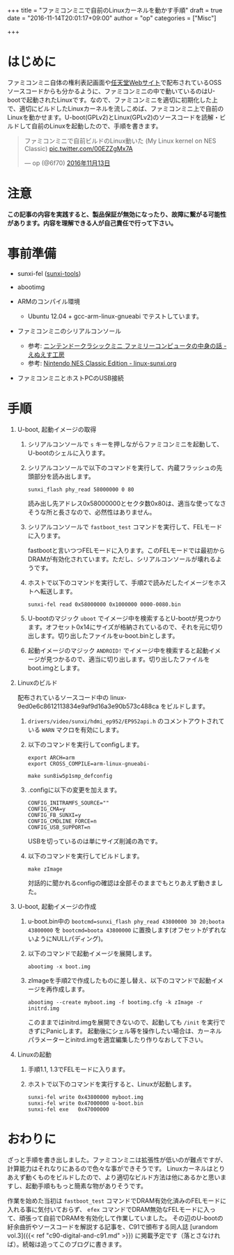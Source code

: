 +++
title = "ファミコンミニで自前のLinuxカーネルを動かす手順"
draft = true
date = "2016-11-14T20:01:17+09:00"
author = "op"
categories = ["Misc"]

+++

# はじめに

ファミコンミニ自体の権利表記画面や[任天堂Webサイト](https://www.nintendo.co.jp/support/oss/)で配布されているOSSソースコードからも分かるように、ファミコンミニの中で動いているのはU-bootで起動されたLinuxです。なので、ファミコンミニを適切に初期化した上で、適切にビルドしたLinuxカーネルを流しこめば、ファミコンミニ上で自前のLinuxを動かせます。U-boot(GPLv2)とLinux(GPLv2)のソースコードを読解・ビルドして自前のLinuxを起動したので、手順を書きます。

<blockquote class="twitter-tweet tw-align-center" data-lang="ja"><p lang="ja" dir="ltr">ファミコンミニで自前ビルドのLinux動いた (My Linux kernel on NES Classic) <a href="https://t.co/00EZZgMx7A">pic.twitter.com/00EZZgMx7A</a></p>&mdash; op (@6f70) <a href="https://twitter.com/6f70/status/797939754528444416">2016年11月13日</a></blockquote>
<script async src="//platform.twitter.com/widgets.js" charset="utf-8"></script>

# 注意

**この記事の内容を実践すると、製品保証が無効になったり、故障に繋がる可能性があります。内容を理解できる人が自己責任で行って下さい。**

# 事前準備

* sunxi-fel ([sunxi-tools](http://linux-sunxi.org/Sunxi-tools))

* abootimg

* ARMのコンパイル環境

    * Ubuntu 12.04 + gcc-arm-linux-gnueabi でテストしています。

* ファミコンミニのシリアルコンソール

    * 参考: [ニンテンドークラシックミニ ファミリーコンピュータの中身の話 - えぬえす工房](https://www.ns-koubou.com/blog/2016/11/11/nes_classic/)
    * 参考: [Nintendo NES Classic Edition - linux-sunxi.org](http://linux-sunxi.org/Nintendo_NES_Classic_Edition)

* ファミコンミニとホストPCのUSB接続

# 手順

1. U-boot, 起動イメージの取得

    1. シリアルコンソールで `s` キーを押しながらファミコンミニを起動して、U-bootのシェルに入ります。

    2. シリアルコンソールで以下のコマンドを実行して、内蔵フラッシュの先頭部分を読み出します。

        ```
        sunxi_flash phy_read 58000000 0 80
        ```

        読み出し先アドレス0x58000000とセクタ数0x80は、適当な使ってなさそうな所と長さなので、必然性はありません。

    3. シリアルコンソールで `fastboot_test` コマンドを実行して、FELモードに入ります。

        fastbootと言いつつFELモードに入ります。このFELモードでは最初からDRAMが有効化されています。ただし、シリアルコンソールが壊れるようです。

    4. ホストで以下のコマンドを実行して、手順2で読みだしたイメージをホストへ転送します。

        ```
        sunxi-fel read 0x58000000 0x1000000 0000-0080.bin
        ```

    5. U-bootのマジック `uboot` でイメージ中を検索するとU-bootが見つかります。オフセット0x14にサイズが格納されているので、それを元に切り出します。切り出したファイルをu-boot.binとします。

    6. 起動イメージのマジック `ANDROID!` でイメージ中を検索すると起動イメージが見つかるので、適当に切り出します。切り出したファイルをboot.imgとします。

2. Linuxのビルド

    配布されているソースコード中の linux-9ed0e6c8612113834e9af9d16a3e90b573c488ca をビルドします。

    1. `drivers/video/sunxi/hdmi_ep952/EP952api.h` のコメントアウトされている `WARN` マクロを有効にします。

    2. 以下のコマンドを実行してconfigします。

        ```
        export ARCH=arm
        export CROSS_COMPILE=arm-linux-gnueabi-

        make sun8iw5p1smp_defconfig
        ```

    3. .configに以下の変更を加えます。

        ```
        CONFIG_INITRAMFS_SOURCE=""
        CONFIG_CMA=y
        CONFIG_FB_SUNXI=y
        CONFIG_CMDLINE_FORCE=n
        CONFIG_USB_SUPPORT=n
        ```

        USBを切っているのは単にサイズ削減の為です。

    4. 以下のコマンドを実行してビルドします。

        ```
        make zImage
        ```

        対話的に聞かれるconfigの確認は全部そのままでもとりあえず動きました。

3. U-boot, 起動イメージの作成

    1. u-boot.bin中の `bootcmd=sunxi_flash phy_read 43800000 30 20;boota 43800000` を `bootcmd=boota 43800000` に置換します(オフセットがずれないようにNULLパディング)。

    2. 以下のコマンドで起動イメージを展開します。

        ```
        abootimg -x boot.img
        ```

    3. zImageを手順2で作成したものに差し替え、以下のコマンドで起動イメージを再作成します。

        ```
        abootimg --create myboot.img -f bootimg.cfg -k zImage -r initrd.img
        ```

        このままではinitrd.imgを展開できないので、起動しても `/init` を実行できずにPanicします。
        起動後にシェル等を操作したい場合は、カーネルパラメーターとinitrd.imgを適宜編集したり作りなおして下さい。

4. Linuxの起動

    1. 手順1.1, 1.3でFELモードに入ります。

    2. ホストで以下のコマンドを実行すると、Linuxが起動します。

        ```
        sunxi-fel write 0x43800000 myboot.img
        sunxi-fel write 0x47000000 u-boot.bin
        sunxi-fel exe   0x47000000
        ```

# おわりに

ざっと手順を書き出しました。ファミコンミニは拡張性が低いのが難点ですが、計算能力はそれなりにあるので色々な事ができそうです。
Linuxカーネルはとりあえず動くものをビルドしたので、より適切なビルド方法は他にあるかと思いますし、起動手順ももっと簡素な物がありそうです。

作業を始めた当初は `fastboot_test` コマンドでDRAM有効化済みのFELモードに入れる事に気付いておらず、 `efex` コマンドでDRAM無効なFELモードに入って、頑張って自前でDRAMを有効化して作業していました。
その辺のU-bootの紆余曲折やソースコードを解説する記事を、C91で頒布する同人誌 [urandom vol.3]({{< ref "c90-digital-and-c91.md" >}}) に掲載予定です（落とさなければ）。続報は追ってこのブログに書きます。

